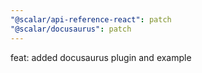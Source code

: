 ```yaml
---
"@scalar/api-reference-react": patch
"@scalar/docusaurus": patch
---
```


feat: added docusaurus plugin and example
